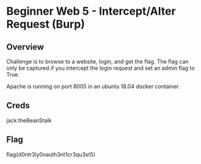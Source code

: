 # Beginner Web 5 - Intercept/Alter Request (Burp)

## Overview 

Challenge is to browse to a website, login, and get the flag. The flag can only be captured if you intercept the login request and set an admin flag to True.

Apache is running on port 8005 in an ubuntu 18.04 docker container.

## Creds

jack:theBeanStalk

## Flag

flag{d0ntr3ly0nauth3nt1cr3qu3st5}